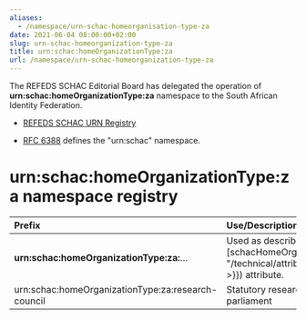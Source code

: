 ```yaml
---
aliases:
  - /namespace/urn-schac-homeorganisation-type-za
date: 2021-06-04 08:00:00+02:00
slug: urn-schac-homeorganization-type-za
title: urn:schac:homeOrganizationType:za
url: /namespace/urn-schac-homeorganization-type-za
---
```


The REFEDS SCHAC Editorial Board has delegated the operation of **urn:schac:homeOrganizationType:za** namespace to the South African Identity Federation.

  * [REFEDS SCHAC URN Registry](https://wiki.refeds.org/display/STAN/SCHAC+URN+Registry)

  * [RFC 6388](https://tools.ietf.org/html/rfc6338) defines the "urn:schac" namespace.

# urn:schac:homeOrganizationType:za namespace registry

| Prefix | Use/Description |
:--------|:----------------|
| **urn:schac:homeOrganizationType:za:**… | Used as described for the [schacHomeOrganizationType]({{< ref "/technical/attributes/schachomeorganizationtype.md" >}}) attribute. |
| urn:schac:homeOrganizationType:za:research-council | Statutory research council established by act of parliament |

